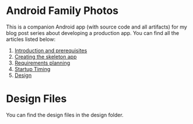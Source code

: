 # Android Family Photos

This is a companion Android app (with source code and all artifacts) for my blog post series about developing a production app.  You can find all the articles listed below:

1. [Introduction and prerequisites](https://medium.com/@FizzyInTheHall/building-a-production-android-app-1-93216e540398)
2. [Creating the skeleton app](https://medium.com/@FizzyInTheHall/building-a-production-android-app-2-7fe0aff67e5e)
3. [Requirements planning](https://medium.com/@FizzyInTheHall/building-a-production-android-app-3-9aa67d978607)
4. [Startup Timing](https://medium.com/@FizzyInTheHall/building-a-production-android-app-4-435769b2b98)
5. [Design](https://medium.com/@FizzyInTheHall/building-a-production-android-app-5-design-c6368191cd88)

# Design Files

You can find the design files in the design folder.
